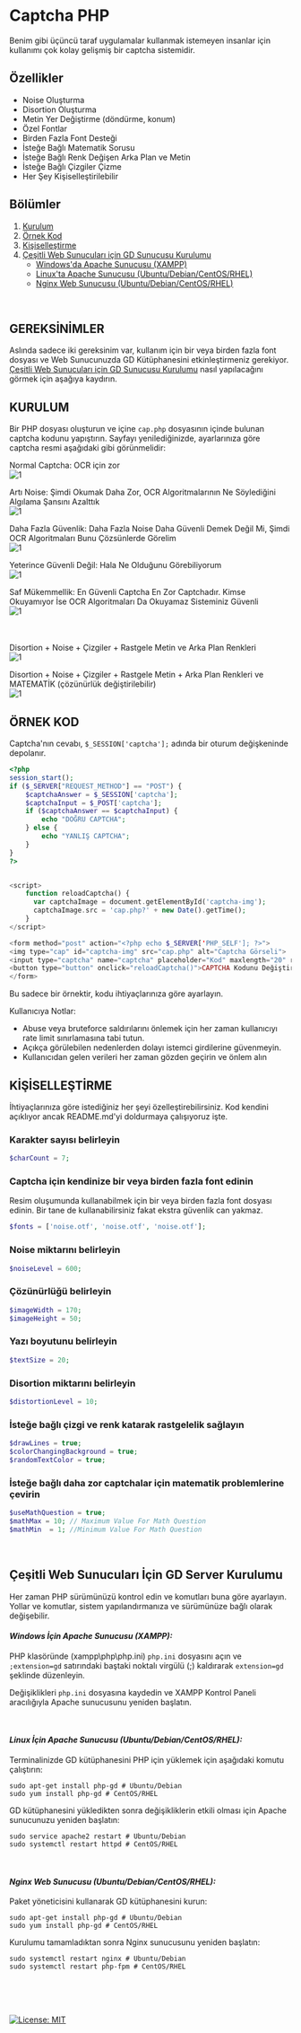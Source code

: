 # Captcha PHP
Benim gibi üçüncü taraf uygulamalar kullanmak istemeyen insanlar için kullanımı çok kolay gelişmiş bir captcha sistemidir.

## Özellikler

- Noise Oluşturma
- Disortion Oluşturma
- Metin Yer Değiştirme (döndürme, konum)
- Özel Fontlar
- Birden Fazla Font Desteği
- İsteğe Bağlı Matematik Sorusu
- İsteğe Bağlı Renk Değişen Arka Plan ve Metin
- İsteğe Bağlı Çizgiler Çizme
- Her Şey Kişiselleştirilebilir

## Bölümler
1. [Kurulum](#kurulum) <br />
2. [Örnek Kod](#örnek-kod) <br />
3. [Kişiselleştirme](#kisisellestirme) <br />
4. [Çeşitli Web Sunucuları için GD Sunucusu Kurulumu](#cesitli-web-sunucuları-icin-gd-sunucusu-kurulumu) <br />
    - [Windows'da Apache Sunucusu (XAMPP)](#windows-icin-apache-sunucusu-xampp) <br />
    - [Linux'ta Apache Sunucusu (Ubuntu/Debian/CentOS/RHEL)](#linux-icin-apache-sunucusu-ubuntudebiancentosrhel) <br />
    - [Nginx Web Sunucusu (Ubuntu/Debian/CentOS/RHEL)](#nginx-web-sunucusu-ubuntudebiancentosrhel) <br />
<br />

## **GEREKSİNİMLER**
Aslında sadece iki gereksinim var, kullanım için bir veya birden fazla font dosyası ve Web Sunucunuzda GD Kütüphanesini etkinleştirmeniz gerekiyor. [Çeşitli Web Sunucuları için GD Sunucusu Kurulumu](#çeşitli-web-sunucuları-için-gd-sunucusu-kurulumu) nasıl yapılacağını görmek için aşağıya kaydırın. 
<br />


## **KURULUM**
Bir PHP dosyası oluşturun ve içine `cap.php` dosyasının içinde bulunan captcha kodunu yapıştırın. Sayfayı yenilediğinizde, ayarlarınıza göre captcha resmi aşağıdaki gibi görünmelidir:

Normal Captcha: OCR için zor<br />
![1](https://raw.githubusercontent.com/Lebweuh/Captcha-PHP/main/example%20images/cap.png)

Artı Noise: Şimdi Okumak Daha Zor, OCR Algoritmalarının Ne Söylediğini Algılama Şansını Azalttık<br />
![1](https://raw.githubusercontent.com/Lebweuh/Captcha-PHP/main/example%20images/cap2.png)

Daha Fazla Güvenlik: Daha Fazla Noise Daha Güvenli Demek Değil Mi, Şimdi OCR Algoritmaları Bunu Çözsünlerde Görelim<br />
![1](https://raw.githubusercontent.com/Lebweuh/Captcha-PHP/main/example%20images/cap3.png)

Yeterince Güvenli Değil: Hala Ne Olduğunu Görebiliyorum<br />
![1](https://raw.githubusercontent.com/Lebweuh/Captcha-PHP/main/example%20images/cap4.png)

Saf Mükemmellik: En Güvenli Captcha En Zor Captchadır. Kimse Okuyamıyor İse OCR Algoritmaları Da Okuyamaz Sisteminiz Güvenli<br />
![1](https://raw.githubusercontent.com/Lebweuh/Captcha-PHP/main/example%20images/cap5.png) <br /> <br /><br />

Disortion + Noise + Çizgiler + Rastgele Metin ve Arka Plan Renkleri<br />
![1](https://raw.githubusercontent.com/Lebweuh/Captcha-PHP/main/example%20images/cap6.png) <br />

Disortion + Noise + Çizgiler + Rastgele Metin + Arka Plan Renkleri ve MATEMATİK (çözünürlük değiştirilebilir)<br />
![1](https://raw.githubusercontent.com/Lebweuh/Captcha-PHP/main/example%20images/cap7.png) <br />

## **ÖRNEK KOD**
Captcha'nın cevabı, `$_SESSION['captcha'];` adında bir oturum değişkeninde depolanır.

```php
<?php
session_start();
if ($_SERVER["REQUEST_METHOD"] == "POST") {
    $captchaAnswer = $_SESSION['captcha'];
    $captchaInput = $_POST['captcha'];
    if ($captchaAnswer == $captchaInput) {
        echo "DOĞRU CAPTCHA";
    } else {
        echo "YANLIŞ CAPTCHA";
    }
}
?>


<script>
    function reloadCaptcha() {
      var captchaImage = document.getElementById('captcha-img');
      captchaImage.src = 'cap.php?' + new Date().getTime();
    }
</script>

<form method="post" action="<?php echo $_SERVER['PHP_SELF']; ?>">
<img type="cap" id="captcha-img" src="cap.php" alt="Captcha Görseli">
<input type="captcha" name="captcha" placeholder="Kod" maxlength="20" required>
<button type="button" onclick="reloadCaptcha()">CAPTCHA Kodunu Değiştir</button>
</form>
```

Bu sadece bir örnektir, kodu ihtiyaçlarınıza göre ayarlayın.

Kullanıcıya Notlar:
- Abuse veya bruteforce saldırılarını önlemek için her zaman kullanıcıyı rate limit sınırlamasına tabi tutun.
- Açıkça görülebilen nedenlerden dolayı istemci girdilerine güvenmeyin.
- Kullanıcıdan gelen verileri her zaman gözden geçirin ve önlem alın


## KİŞİSELLEŞTİRME

İhtiyaçlarınıza göre istediğiniz her şeyi özelleştirebilirsiniz. Kod kendini açıklıyor ancak README.md'yi doldurmaya çalışıyoruz işte.

### Karakter sayısı belirleyin

```php
$charCount = 7;
```

### Captcha için kendinize bir veya birden fazla font edinin
Resim oluşumunda kullanabilmek için bir veya birden fazla font dosyası edinin. Bir tane de kullanabilirsiniz fakat ekstra güvenlik can yakmaz.
```php
$fonts = ['noise.otf', 'noise.otf', 'noise.otf'];
```

### Noise miktarını belirleyin

```php
$noiseLevel = 600;
```

### Çözünürlüğü belirleyin
```php
$imageWidth = 170;
$imageHeight = 50;
```

### Yazı boyutunu belirleyin
```php
$textSize = 20;
```


### Disortion miktarını belirleyin
```php
$distortionLevel = 10;
```


### İsteğe bağlı çizgi ve renk katarak rastgelelik sağlayın
```php
$drawLines = true;
$colorChangingBackground = true;
$randomTextColor = true;
```


### İsteğe bağlı daha zor captchalar için matematik problemlerine çevirin
```php
$useMathQuestion = true;
$mathMax = 10; // Maximum Value For Math Question
$mathMin  = 1; //Minimum Value For Math Question
```
<br />



## **Çeşitli Web Sunucuları İçin GD Server Kurulumu**
Her zaman PHP sürümünüzü kontrol edin ve komutları buna göre ayarlayın. Yollar ve komutlar, sistem yapılandırmanıza ve sürümünüze bağlı olarak değişebilir.

#### *Windows İçin Apache Sunucusu (XAMPP):*
PHP klasöründe (xampp\php\php.ini) `php.ini` dosyasını açın ve `;extension=gd` satırındaki baştaki noktalı virgülü (;) kaldırarak `extension=gd` şeklinde düzenleyin.

Değişiklikleri `php.ini` dosyasına kaydedin ve XAMPP Kontrol Paneli aracılığıyla Apache sunucusunu yeniden başlatın.

<br />

#### *Linux İçin Apache Sunucusu (Ubuntu/Debian/CentOS/RHEL):*
Terminalinizde GD kütüphanesini PHP için yüklemek için aşağıdaki komutu çalıştırın:
```
sudo apt-get install php-gd # Ubuntu/Debian
sudo yum install php-gd # CentOS/RHEL
```
GD kütüphanesini yükledikten sonra değişikliklerin etkili olması için Apache sunucunuzu yeniden başlatın:
```
sudo service apache2 restart # Ubuntu/Debian
sudo systemctl restart httpd # CentOS/RHEL
```
<br />


#### *Nginx Web Sunucusu (Ubuntu/Debian/CentOS/RHEL):*
Paket yöneticisini kullanarak GD kütüphanesini kurun:
```
sudo apt-get install php-gd # Ubuntu/Debian
sudo yum install php-gd # CentOS/RHEL
```
Kurulumu tamamladıktan sonra Nginx sunucusunu yeniden başlatın:
```
sudo systemctl restart nginx # Ubuntu/Debian
sudo systemctl restart php-fpm # CentOS/RHEL
```

<br />
<br />
<br />


 [![License: MIT](https://img.shields.io/badge/License-MIT-yellow.svg)](https://opensource.org/licenses/MIT)
